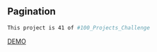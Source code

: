 ## Pagination

```bash
This project is 41 of #100_Projects_Challenge
```

[DEMO](https://100.yablonev.art/41)
